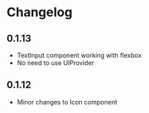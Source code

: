 # Changelog


## 0.1.13

- TextInput component working with flexbox
- No need to use UIProvider

## 0.1.12

- Minor changes to Icon component